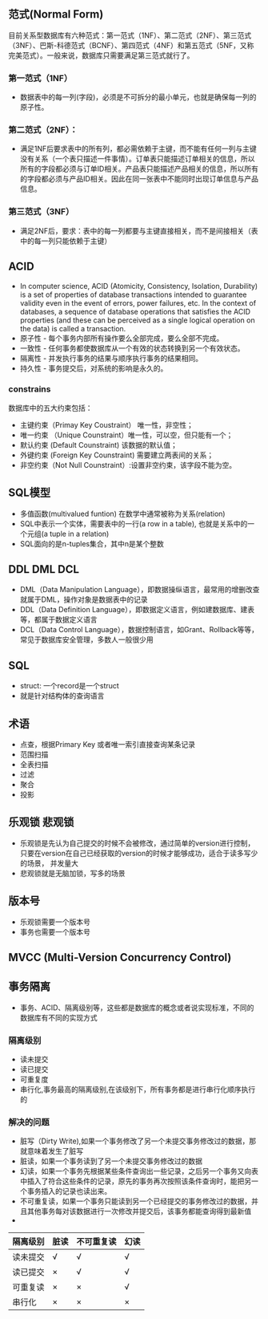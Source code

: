 ## 范式(Normal Form)
目前关系型数据库有六种范式：第一范式（1NF）、第二范式（2NF）、第三范式（3NF）、巴斯-科德范式（BCNF）、第四范式（4NF）和第五范式（5NF，又称完美范式）。一般来说，数据库只需要满足第三范式就行了。
### 第一范式（1NF）
* 数据表中的每一列(字段)，必须是不可拆分的最小单元，也就是确保每一列的原子性。
### 第二范式（2NF）：
* 满足1NF后要求表中的所有列，都必需依赖于主键，而不能有任何一列与主键没有关系（一个表只描述一件事情）。订单表只能描述订单相关的信息，所以所有的字段都必须与订单ID相关。产品表只能描述产品相关的信息，所以所有的字段都必须与产品ID相关。因此在同一张表中不能同时出现订单信息与产品信息。
### 第三范式（3NF）
* 满足2NF后，要求：表中的每一列都要与主键直接相关，而不是间接相关（表中的每一列只能依赖于主键）


## ACID
* In computer science, ACID (Atomicity, Consistency, Isolation, Durability) is a set of properties of database transactions intended to guarantee validity even in the event of errors, power failures, etc. In the context of databases, a sequence of database operations that satisfies the ACID properties (and these can be perceived as a single logical operation on the data) is called a transaction.
* 原子性 - 每个事务内部所有操作要么全部完成，要么全部不完成。
* 一致性 - 任何事务都使数据库从一个有效的状态转换到另一个有效状态。
* 隔离性 - 并发执行事务的结果与顺序执行事务的结果相同。
* 持久性 - 事务提交后，对系统的影响是永久的。

### constrains

数据库中的五大约束包括：
* 主键约束（Primay Key Coustraint） 唯一性，非空性；
* 唯一约束 （Unique Counstraint）唯一性，可以空，但只能有一个；
* 默认约束 (Default Counstraint) 该数据的默认值；
* 外键约束 (Foreign Key Counstraint) 需要建立两表间的关系；
* 非空约束（Not Null Counstraint）:设置非空约束，该字段不能为空。


## SQL模型
* 多值函数(multivalued funtion) 在数学中通常被称为关系(relation)
* SQL中表示一个实体，需要表中的一行(a row in a table), 也就是关系中的一个元组(a tuple in a relation)
* SQL面向的是n-tuples集合，其中n是某个整数


## DDL DML DCL
* DML（Data Manipulation Language），即数据操纵语言，最常用的增删改查就属于DML，操作对象是数据表中的记录
* DDL（Data Definition Language），即数据定义语言，例如建数据库、建表等，都属于数据定义语言
* DCL（Data Control Language），数据控制语言，如Grant、Rollback等等，常见于数据库安全管理，多数人一般很少用


## SQL 
* struct: 一个record是一个struct
* 就是针对结构体的查询语言

## 术语
* 点查，根据Primary Key 或者唯一索引直接查询某条记录
* 范围扫描
* 全表扫描
* 过滤
* 聚合
* 投影

## 乐观锁 悲观锁
* 乐观锁是先认为自己提交的时候不会被修改，通过简单的version进行控制，只要在version在自己已经获取的version的时候才能够成功，适合于读多写少的场景， 并发量大
* 悲观锁就是无脑加锁，写多的场景


## 版本号
* 乐观锁需要一个版本号
* 事务也需要一个版本号

## MVCC (Multi-Version Concurrency Control)

## 事务隔离
* 事务、ACID、隔离级别等，这些都是数据库的概念或者说实现标准，不同的数据库有不同的实现方式
### 隔离级别
* 读未提交
* 读已提交
* 可重复度
* 串行化,事务最高的隔离级别,在该级别下，所有事务都是进行串行化顺序执行的
### 解决的问题
* 脏写（Dirty Write),如果一个事务修改了另一个未提交事务修改过的数据，那就意味着发生了脏写
* 脏读，如果一个事务读到了另一个未提交事务修改过的数据
* 幻读，如果一个事务先根据某些条件查询出一些记录，之后另一个事务又向表中插入了符合这些条件的记录，原先的事务再次按照该条件查询时，能把另一个事务插入的记录也读出来。
* 不可重复读，如果一个事务只能读到另一个已经提交的事务修改过的数据，并且其他事务每对该数据进行一次修改并提交后，该事务都能查询得到最新值
* <br>
| 隔离级别  | 脏读  | 不可重复读  | 幻读  |
|-------|-----|--------|-----|
| 读未提交  | √   | √      | √   |
| 读已提交  | ×   | √      | √   |
| 可重复读  | ×   | ×      | √   |
| 串行化   | ×   | ×      | ×   |
